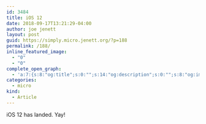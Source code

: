 ```yaml
---
id: 3484
title: iOS 12
date: 2018-09-17T13:21:29-04:00
author: joe jenett
layout: post
guid: https://simply.micro.jenett.org/?p=188
permalink: /188/
inline_featured_image:
  - "0"
  - "0"
complete_open_graph:
  - 'a:7:{s:8:"og:title";s:0:"";s:14:"og:description";s:0:"";s:8:"og:image";s:0:"";s:7:"og:type";s:0:"";s:12:"twitter:card";s:7:"summary";s:19:"twitter:description";s:0:"";s:15:"twitter:creator";s:0:"";}'
categories:
  - micro
kind:
  - Article
---
```

iOS 12 has landed. Yay!